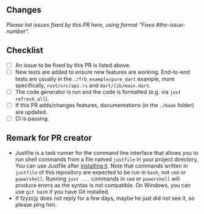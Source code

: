 ## Changes

_Please list issues fixed by this PR here, using format "Fixes #the-issue-number"._

## Checklist

- [ ] An issue to be fixed by this PR is listed above.
- [ ] New tests are added to ensure new features are working. End-to-end tests are usually in the `./frb_example/pure_dart` example, more specifically, `rust/src/api.rs` and `dart/lib/main.dart`.
- [ ] The code generator is run and the code is formatted (e.g. via `just refresh_all`).
- [ ] If this PR adds/changes features, documentations (in the `./book` folder) are updated.
- [ ] CI is passing.

## Remark for PR creator

- Justfile is a task runner for the command line interface that allows you to run shell commands from a file named `justfile` in your project directory, You can use Justfile after [installing it](https://github.com/casey/just). Note that commands written in `justfile` of this repository are expected to be run in `bash`, not `cmd` or `powershell`. Running `just ...` commands in `cmd` or `powershell` will produce erorrs as the syntax is not compatible. On Windows, you can use `git bash` if you have Git installed.
- If fzyzcjy does not reply for a few days, maybe he just did not see it, so please ping him.
